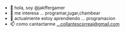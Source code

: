 - 👋 hola, soy @jakffergamer
- 👀 me interesa ... programar,jugar,chambear
- 🌱 actualmente estoy aprendiendo ... programacion
- 📫 como cantactarme ...collantescorreaj@gmail.com

